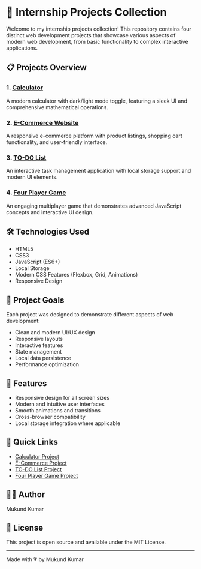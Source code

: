 # 🚀 Internship Projects Collection

Welcome to my internship projects collection! This repository contains four distinct web development projects that showcase various aspects of modern web development, from basic functionality to complex interactive applications.

## 📋 Projects Overview

### 1. [Calculator](Task%201%20-%20Calculator/README.md)
A modern calculator with dark/light mode toggle, featuring a sleek UI and comprehensive mathematical operations.

### 2. [E-Commerce Website](Task%202%20-%20ECommerce/README.md)
A responsive e-commerce platform with product listings, shopping cart functionality, and user-friendly interface.

### 3. [TO-DO List](Task%203%20-%20TO-DO_List/README.md)
An interactive task management application with local storage support and modern UI elements.

### 4. [Four Player Game](Task%204%20-%20Four_Player_Game/README.md)
An engaging multiplayer game that demonstrates advanced JavaScript concepts and interactive UI design.

## 🛠️ Technologies Used

- HTML5
- CSS3
- JavaScript (ES6+)
- Local Storage
- Modern CSS Features (Flexbox, Grid, Animations)
- Responsive Design

## 🎯 Project Goals

Each project was designed to demonstrate different aspects of web development:
- Clean and modern UI/UX design
- Responsive layouts
- Interactive features
- State management
- Local data persistence
- Performance optimization

## 📱 Features

- Responsive design for all screen sizes
- Modern and intuitive user interfaces
- Smooth animations and transitions
- Cross-browser compatibility
- Local storage integration where applicable

## 🔗 Quick Links

- [Calculator Project](Task%201%20-%20Calculator/)
- [E-Commerce Project](Task%202%20-%20ECommerce/)
- [TO-DO List Project](Task%203%20-%20TO-DO_List/)
- [Four Player Game Project](Task%204%20-%20Four_Player_Game/)

## 👨‍💻 Author

Mukund Kumar

## 📝 License

This project is open source and available under the MIT License.

---

Made with 💗 by Mukund Kumar 